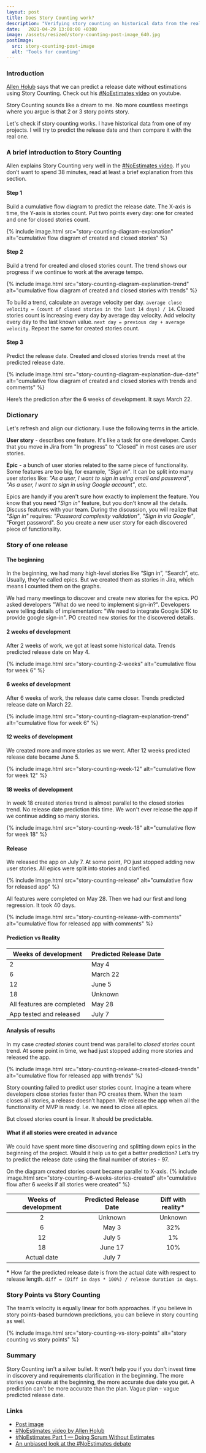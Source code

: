```yaml
---
layout: post
title: Does Story Counting work?
description: "Verifying story counting on historical data from the real project. #NoEstimates"
date:   2021-04-29 13:00:00 +0300
image: /assets/resized/story-counting-post-image_640.jpg
postImage:
  src: story-counting-post-image
  alt: 'Tools for counting'
---
```


### Introduction

[Allen Holub](https://twitter.com/allenholub) says that we can predict a release date without estimations using Story Counting.
Check out his [#NoEstimates video](https://youtu.be/QVBlnCTu9Ms) on youtube.

Story Counting sounds like a dream to me.
No more countless meetings where you argue is that 2 or 3 story points story.

Let's check if story counting works.
I have historical data from one of my projects.
I will try to predict the release date and then compare it with the real one.

### A brief introduction to Story Counting

Allen explains Story Counting very well in the [#NoEstimates video](https://youtu.be/QVBlnCTu9Ms).
If you don’t want to spend 38 minutes, read at least a brief explanation from this section.

#### Step 1
Build a cumulative flow diagram to predict the release date.
The X-axis is time, the Y-axis is stories count.
Put two points every day: one for created and one for closed stories count.

{% include image.html src="story-counting-diagram-explanation" alt="cumulative flow diagram of created and closed stories" %}

#### Step 2
Build a trend for created and closed stories count.
The trend shows our progress if we continue to work at the average tempo.

{% include image.html src="story-counting-diagram-explanation-trend" alt="cumulative flow diagram of created and closed stories with trends" %}

To build a trend, calculate an average velocity per day.
`average close velocity = (count of closed stories in the last 14 days) / 14`.
Closed stories count is increasing every day by average day velocity.
Add velocity every day to the last known value.
`next day = previous day + average velocity`.
Repeat the same for created stories count.

#### Step 3
Predict the release date.
Created and closed stories trends meet at the predicted release date.

{% include image.html src="story-counting-diagram-explanation-due-date" alt="cumulative flow diagram of created and closed stories with trends and comments" %}

Here’s the prediction after the 6 weeks of development.
It says March 22.

### Dictionary

Let's refresh and align our dictionary.
I use the following terms in the article.

**User story** - describes one feature.
It's like a task for one developer.
Cards that you move in Jira from "In progress" to "Closed" in most cases are user stories.

**Epic** - a bunch of user stories related to the same piece of functionality.
Some features are too big, for example, *"Sign in"*.
It can be split into many user stories like:
*"As a user, I want to sign in using email and password"*,
*"As a user, I want to sign in using Google account"*,
etc.

Epics are handy if you aren't sure how exactly to implement the feature.
You know that you need *"Sign in"* feature, but you don't know all the details.
Discuss features with your team.
During the discussion, you will realize that *"Sign in"* requires:
*"Password complexity validation"*, *"Sign in via Google"*, "Forget password".
So you create a new user story for each discovered piece of functionality.

### Story of one release

#### The beginning

In the beginning, we had many high-level stories like “Sign in”, “Search”, etc.
Usually, they're called epics.
But we created them as stories in Jira, which means I counted them on the graphs.

We had many meetings to discover and create new stories for the epics.
PO asked developers "What do we need to implement sign-in?".
Developers were telling details of implementation: "We need to integrate Google SDK to provide google sign-in".
PO created new stories for the discovered details. 

#### 2 weeks of development

After 2 weeks of work, we got at least some historical data.
Trends predicted release date on May 4.

{% include image.html src="story-counting-2-weeks" alt="cumulative flow for week 6" %}

#### 6 weeks of development

After 6 weeks of work, the release date came closer.
Trends predicted release date on March 22.

{% include image.html src="story-counting-diagram-explanation-trend" alt="cumulative flow for week 6" %}

#### 12 weeks of development

We created more and more stories as we went.
After 12 weeks predicted release date became June 5.

{% include image.html src="story-counting-week-12" alt="cumulative flow for week 12" %}

#### 18 weeks of development

In week 18 created stories trend is almost parallel to the closed stories trend.
No release date prediction this time.
We won't ever release the app if we continue adding so many stories.

{% include image.html src="story-counting-week-18" alt="cumulative flow for week 18" %}

#### Release

We released the app on July 7.
At some point, PO just stopped adding new user stories.
All epics were split into stories and clarified.

{% include image.html src="story-counting-release" alt="cumulative flow for released app" %}

All features were completed on May 28.
Then we had our first and long regression.
It took 40 days.

{% include image.html src="story-counting-release-with-comments" alt="cumulative flow for released app with comments" %}


#### Prediction vs Reality

| Weeks of development | Predicted Release Date |
| ----------- | ----------- |
| 2           | May 4       |
| 6           | March 22    |
| 12          | June 5      |
| 18          | Unknown     |
| All features are completed| May 28 |
| App tested and released |  July 7  |


#### Analysis of results

In my case *created stories* count trend was parallel to *closed stories* count trend.
At some point in time, we had just stopped adding more stories and released the app.

{% include image.html src="story-counting-release-created-closed-trends" alt="cumulative flow for released app with trends" %}

Story counting failed to predict user stories count.
Imagine a team where developers close stories faster than PO creates them.
When the team closes all stories, a release doesn’t happen.
We release the app when all the functionality of MVP is ready.
I.e. we need to close all epics.

But closed stories count is linear.
It should be predictable.

#### What if all stories were created in advance

We could have spent more time discovering and splitting down epics in the beginning of the project.
Would it help us to get a better prediction?
Let’s try to predict the release date using the final number of stories - 97.

On the diagram created stories count became parallel to X-axis.
{% include image.html src="story-counting-6-weeks-stories-created" alt="cumulative flow after 6 weeks if all stories were created" %}

| Weeks of development | Predicted Release Date | Diff with reality\* |
| :-----------: | :-----------: | :----------: |
| 2           | Unknown     | Unknown  |
| 6           | May 3       | 32%      |
| 12          | July 5      | 1%       |
| 18          | June 17     | 10%      |
| Actual date |  July 7     |          |

**\*** How far the predicted release date is from the actual date with respect to release length.
`diff = (Diff in days * 100%) / release duration in days`.

### Story Points vs Story Counting 

The team’s velocity is equally linear for both approaches.
If you believe in story points-based burndown predictions, you can believe in story counting as well.

{% include image.html src="story-counting-vs-story-points" alt="story counting vs story points" %}

### Summary

Story Counting isn't a silver bullet.
It won't help you if you don't invest time in discovery and requirements clarification in the beginning.
The more stories you create at the beginning, the more accurate due date you get.
A prediction can't be more accurate than the plan. Vague plan - vague predicted release date.

### Links
* [Post image](https://flic.kr/p/JxqpKJ)
* [#NoEstimates video by Allen Holub](https://youtu.be/QVBlnCTu9Ms)
* [#NoEstimates Part 1 — Doing Scrum Without Estimates](https://neilkillick.medium.com/noestimates-part-1-doing-scrum-without-estimates-b42c4a453dc6)
* [An unbiased look at the #NoEstimates debate](https://techbeacon.com/app-dev-testing/noestimates-debate-unbiased-look-origins-arguments-thought-leaders-behind-movement)